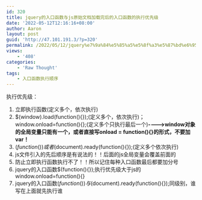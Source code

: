 ```yaml
---
id: 320
title: jquery的入口函数与js原始文档加载完后的入口函数的执行优先级
date: '2022-05-12T12:16:16+08:00'
author: Aaron
layout: post
guid: 'http://47.101.191.3/?p=320'
permalink: /2022/05/12/jquery%e7%9a%84%e5%85%a5%e5%8f%a3%e5%87%bd%e6%95%b0%e4%b8%8ejs%e5%8e%9f%e5%a7%8b%e6%96%87%e6%a1%a3%e5%8a%a0%e8%bd%bd%e5%ae%8c%e5%90%8e%e7%9a%84%e5%85%a5%e5%8f%a3%e5%87%bd%e6%95%b0%e7%9a%84%e4%bc%98/
views:
    - '408'
categories:
    - 'Raw Thought'
tags:
    - 入口函数执行顺序
---
```


执行优先级：

1. 立即执行函数(定义多个，依次执行)
2. $(window).load(function(){});(定义多个，依次执行)；window.onload=function(){};(定义多个只执行最后一个)**----&gt;window对象的全局变量只能有一个，或者直接写onload = function(){}的形式，不要加var！**
3. $(function(){})或者$(document).ready(function(){});(定义多个依次执行)
4. js文件引入的先后顺序是有说法的！！后面的js全局变量会覆盖前面的
5. 防止立即执行函数执行不了！！所以记住每种入口函数最后都要加分号
6. jquery的入口函数$(function(){});执行优先级大于js的window.onload=function(){}
7. jquery的入口函数$(function(){})与$(document).ready(function(){});同级别，谁写在上面就先执行谁